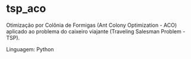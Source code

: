 # tsp_aco
Otimização por Colônia de Formigas (Ant Colony Optimization - ACO) aplicado ao problema do caixeiro viajante (Traveling Salesman Problem - TSP).

Linguagem: Python
